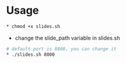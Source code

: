# Usage

````sh
* chmod +x slides.sh
````

* change the slide_path variable in slides.sh

````sh
# default port is 8800, you can change it
* ./slides.sh 8800
````
